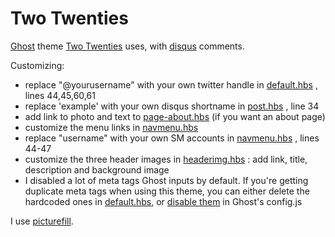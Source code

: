 # Two Twenties

[Ghost](https://ghost.org/) theme [Two Twenties](http://www.twotwenties.com) uses, with [disqus](http://disqus.com/) comments.


Customizing:

- replace "@yourusername" with your own twitter handle in [default.hbs](default.hbs) , lines 44,45,60,61
- replace 'example' with your own disqus shortname in [post.hbs](post.hbs) , line 34
- add link to photo and text to [page-about.hbs](page-about.hbs) (if you want an about page)
- customize the menu links in [navmenu.hbs](partials/navmenu.hbs)
- replace "username" with your own SM accounts in [navmenu.hbs](partials/navmenu.hbs) , lines 44-47
- customize the three header images in [headerimg.hbs](partials/headerimg.hbs) : add link, title, description and background image
- I disabled a lot of meta tags Ghost inputs by default. If you're getting duplicate meta tags when using this theme, you can either delete the hardcoded ones in [default.hbs](default.hbs), or [disable them](http://support.ghost.org/config/#privacy) in Ghost's config.js

I use [picturefill](http://scottjehl.github.io/picturefill/).
